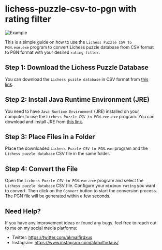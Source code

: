 # lichess-puzzle-csv-to-pgn with rating filter

![Example](https://github.com/allaboutevemirolive/lichess-puzzle-csv-to-pgn/tree/main/lichess/Icon/example4.png)
 
This is a simple guide on how to use the `Lichess Puzzle CSV to PGN.exe.exe` program to convert Lichess puzzle database from CSV format to PGN format with your desired `rating filter`.

## Step 1: Download the Lichess Puzzle Database

You can download the `Lichess puzzle database` in CSV format from [this link](https://database.lichess.org/#puzzles).

## Step 2: Install Java Runtime Environment (JRE)

You need to have `Java Runtime Environment` (JRE) installed on your computer to use the `Lichess Puzzle CSV to PGN.exe.exe` program. You can download and install JRE from [this link](https://www.java.com/en/download/manual.jsp).

## Step 3: Place Files in a Folder

Place the downloaded `Lichess Puzzle CSV to PGN.exe` program and the `Lichess puzzle database` CSV file in the same folder.

## Step 4: Convert the File

Open the `Lichess Puzzle CSV to PGN.exe.exe` program and select the `Lichess puzzle database` CSV file. Configure your `minimum rating` you want to convert. Then click on the `Convert` button to start the conversion process. The PGN file will be generated within a few seconds.

## Need Help?

If you have any improvement ideas or found any bugs, feel free to reach out to me on my social media platforms:

- Twitter: https://twitter.com/akmalfirdxus
- Instagram: https://www.instagram.com/akmxlfirdaus/
